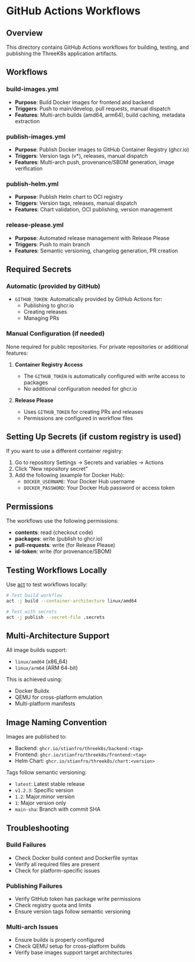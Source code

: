 # GitHub Actions Workflows

## Overview

This directory contains GitHub Actions workflows for building, testing, and publishing the ThreeK8s application artifacts.

## Workflows

### build-images.yml
- **Purpose**: Build Docker images for frontend and backend
- **Triggers**: Push to main/develop, pull requests, manual dispatch
- **Features**: Multi-arch builds (amd64, arm64), build caching, metadata extraction

### publish-images.yml
- **Purpose**: Publish Docker images to GitHub Container Registry (ghcr.io)
- **Triggers**: Version tags (v*), releases, manual dispatch
- **Features**: Multi-arch push, provenance/SBOM generation, image verification

### publish-helm.yml
- **Purpose**: Publish Helm chart to OCI registry
- **Triggers**: Version tags, releases, manual dispatch
- **Features**: Chart validation, OCI publishing, version management

### release-please.yml
- **Purpose**: Automated release management with Release Please
- **Triggers**: Push to main branch
- **Features**: Semantic versioning, changelog generation, PR creation

## Required Secrets

### Automatic (provided by GitHub)
- `GITHUB_TOKEN`: Automatically provided by GitHub Actions for:
  - Publishing to ghcr.io
  - Creating releases
  - Managing PRs

### Manual Configuration (if needed)
None required for public repositories. For private repositories or additional features:

1. **Container Registry Access**
   - The `GITHUB_TOKEN` is automatically configured with write access to packages
   - No additional configuration needed for ghcr.io

2. **Release Please**
   - Uses `GITHUB_TOKEN` for creating PRs and releases
   - Permissions are configured in workflow files

## Setting Up Secrets (if custom registry is used)

If you want to use a different container registry:

1. Go to repository Settings → Secrets and variables → Actions
2. Click "New repository secret"
3. Add the following (example for Docker Hub):
   - `DOCKER_USERNAME`: Your Docker Hub username
   - `DOCKER_PASSWORD`: Your Docker Hub password or access token

## Permissions

The workflows use the following permissions:
- **contents**: read (checkout code)
- **packages**: write (publish to ghcr.io)
- **pull-requests**: write (for Release Please)
- **id-token**: write (for provenance/SBOM)

## Testing Workflows Locally

Use [act](https://github.com/nektos/act) to test workflows locally:

```bash
# Test build workflow
act -j build --container-architecture linux/amd64

# Test with secrets
act -j publish --secret-file .secrets
```

## Multi-Architecture Support

All image builds support:
- `linux/amd64` (x86_64)
- `linux/arm64` (ARM 64-bit)

This is achieved using:
- Docker Buildx
- QEMU for cross-platform emulation
- Multi-platform manifests

## Image Naming Convention

Images are published to:
- Backend: `ghcr.io/stianfro/threek8s/backend:<tag>`
- Frontend: `ghcr.io/stianfro/threek8s/frontend:<tag>`
- Helm Chart: `ghcr.io/stianfro/threek8s/chart:<version>`

Tags follow semantic versioning:
- `latest`: Latest stable release
- `v1.2.3`: Specific version
- `1.2`: Major.minor version
- `1`: Major version only
- `main-sha`: Branch with commit SHA

## Troubleshooting

### Build Failures
- Check Docker build context and Dockerfile syntax
- Verify all required files are present
- Check for platform-specific issues

### Publishing Failures
- Verify GitHub token has package write permissions
- Check registry quota and limits
- Ensure version tags follow semantic versioning

### Multi-arch Issues
- Ensure buildx is properly configured
- Check QEMU setup for cross-platform builds
- Verify base images support target architectures
